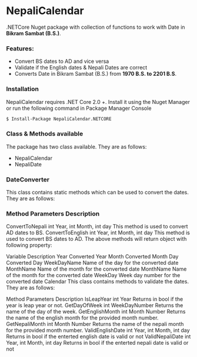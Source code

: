 # NepaliCalendar

.NETCore Nuget package with collection of functions to work with Date in **Bikram Sambat (B.S.)**.

### Features:

* Convert BS dates to AD and vice versa
* Validate if the English dates & Nepali Dates are correct
* Converts Date in Bikram Sambat (B.S.) from **1970 B.S. to 2201 B.S**.

### Installation
NepaliCalendar requires .NET Core 2.0 +. Install it using the Nuget Manager or run the following command in Package Manager Console

```sh
$ Install-Package NepaliCalendar.NETCORE
```

### Class & Methods available
The package has two class available. They are as follows:
* NepaliCalendar
* NepaliDate

### DateConverter
This class contains static methods which can be used to convert the dates. They are as follows:

### Method	Parameters	Description
ConvertToNepali	int Year, int Month, int day	This method is used to convert AD dates to BS.
ConvertToEnglish	int Year, int Month, int day	This method is used to convert BS dates to AD.
The above methods will return object with following property:

Variable	Description
Year	Converted Year
Month	Converted Month
Day	Converted Day
WeekDayName	Name of the day for the converted date
MonthName	Name of the month for the converted date
MonthName	Name of the month for the converted date
WeekDay	Week day number for the converted date
Calendar
This class contains methods to validate the dates. They are as follows:

Method	Parameters	Description
IsLeapYear	int Year	Returns in bool if the year is leap year or not.
GetDayOfWeek	int WeekDayNumber	Returns the name of the day of the week.
GetEnglishMonth	int Month Number	Returns the name of the english month for the provided month number.
GetNepaliMonth	int Month Number	Returns the name of the nepali month for the provided month number.
ValidEnglishDate	int Year, int Month, int day	Returns in bool if the enterted english date is valid or not
ValidNepaliDate	int Year, int Month, int day	Returns in bool if the enterted nepali date is valid or not
